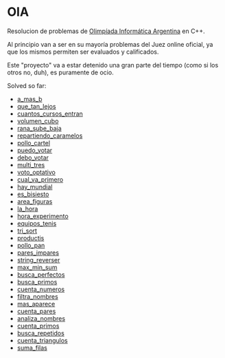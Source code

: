 # OIA
Resolucion de problemas de [Olimpíada Informática Argentina](http://www.oia.unsam.edu.ar/) en C++.

Al principio van a ser en su mayoría problemas del Juez online oficial, ya que los mismos permiten ser evaluados y calificados.

Este "proyecto" va a estar detenido una gran parte del tiempo (como si los otros no, duh), es puramente de ocio.

Solved so far:  
* [a_mas_b](http://juez.oia.unsam.edu.ar/#/task/a_mas_b/statement)  
* [que_tan_lejos](http://juez.oia.unsam.edu.ar/#/task/que_tan_lejos/statement)  
* [cuantos_cursos_entran](http://juez.oia.unsam.edu.ar/#/task/cuantos_cursos_entran/statement)  
* [volumen_cubo](http://juez.oia.unsam.edu.ar/#/task/volumen_cubo/statement)  
* [rana_sube_baja](http://juez.oia.unsam.edu.ar/#/task/rana_sube_baja/statement)  
* [repartiendo_caramelos](http://juez.oia.unsam.edu.ar/#/task/repartiendo_caramelos/statement)  
* [pollo_cartel](http://juez.oia.unsam.edu.ar/#/task/pollo_cartel/statement)  
* [puedo_votar](http://juez.oia.unsam.edu.ar/#/task/puedo_votar/statement)  
* [debo_votar](http://juez.oia.unsam.edu.ar/#/task/debo_votar/statement)  
* [multi_tres](http://juez.oia.unsam.edu.ar/#/task/multi_tres/statement)  
* [voto_optativo](http://juez.oia.unsam.edu.ar/#/task/voto_optativo/statement)  
* [cual_va_primero](http://juez.oia.unsam.edu.ar/#/task/cual_va_primero/statement)  
* [hay_mundial](http://juez.oia.unsam.edu.ar/#/task/hay_mundial/statement)  
* [es_bisiesto](http://juez.oia.unsam.edu.ar/#/task/es_bisiesto/statement)  
* [area_figuras](http://juez.oia.unsam.edu.ar/#/task/area_figuras/statement)  
* [la_hora](http://juez.oia.unsam.edu.ar/#/task/la_hora/statement)  
* [hora_experimento](http://juez.oia.unsam.edu.ar/#/task/hora_experimento/statement)  
* [equipos_tenis](http://juez.oia.unsam.edu.ar/#/task/equipos_tenis/statement)  
* [tri_sort](http://juez.oia.unsam.edu.ar/#/task/tri_sort/statement)  
* [productis](http://juez.oia.unsam.edu.ar/#/task/productis/statement)  
* [pollo_pan](http://juez.oia.unsam.edu.ar/#/task/pollo_pan/statement)  
* [pares_impares](http://juez.oia.unsam.edu.ar/#/task/pares_impares/statement)  
* [string_reverser](http://juez.oia.unsam.edu.ar/#/task/string_reverser/statement)  
* [max_min_sum](http://juez.oia.unsam.edu.ar/#/task/max_min_sum/statement)  
* [busca_perfectos](http://juez.oia.unsam.edu.ar/#/task/busca_perfectos/statement)  
* [busca_primos](http://juez.oia.unsam.edu.ar/#/task/busca_primos/statement)  
* [cuenta_numeros](http://juez.oia.unsam.edu.ar/#/task/cuenta_numeros/statement)  
* [filtra_nombres](http://juez.oia.unsam.edu.ar/#/task/filtra_nombres/statement)  
* [mas_aparece](http://juez.oia.unsam.edu.ar/#/task/mas_aparece/statement)  
* [cuenta_pares](http://juez.oia.unsam.edu.ar/#/task/cuenta_pares/statement)  
* [analiza_nombres](http://juez.oia.unsam.edu.ar/#/task/analiza_nombres/statement)  
* [cuenta_primos](http://juez.oia.unsam.edu.ar/#/task/cuenta_primos/statement)  
* [busca_repetidos](http://juez.oia.unsam.edu.ar/#/task/busca_repetidos/statement)  
* [cuenta_triangulos](http://juez.oia.unsam.edu.ar/#/task/cuenta_triangulos/statement)  
* [suma_filas](http://juez.oia.unsam.edu.ar/#/task/suma_filas/statement)  